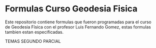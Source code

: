 # Formulas Curso Geodesia Fisica
Este repositorio contiene formulas que fueron programadas para el curso de Geodesia Física con el profesor Luis Fernando Gomez, estas formulas tambien estan especificadas.

TEMAS SEGUNDO PARCIAL

